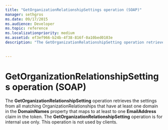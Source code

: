 ```yaml
---
title: "GetOrganizationRelationshipSettings operation (SOAP)"
manager: sethgros
ms.date: 09/17/2015
ms.audience: Developer
ms.topic: reference
ms.localizationpriority: medium
ms.assetid: ef3ef966-b24b-4f38-816f-0a10bed0103e
description: "The GetOrganizationRelationshipSetting operation retrieves the settings from all matching OrganizationRelationships that have at least one domain in the DomainNames property that maps to at least to one EmailAddress claim in the token. The GetOrganizationRelationshipSetting operation is for internal use only. This operation is not used by clients."
 
 
---
```


# GetOrganizationRelationshipSettings operation (SOAP)

The **GetOrganizationRelationshipSetting** operation retrieves the settings from all matching OrganizationRelationships that have at least one domain in the **DomainNames** property that maps to at least to one **EmailAddress** claim in the token. The **GetOrganizationRelationshipSetting** operation is for internal use only. This operation is not used by clients. 
  

